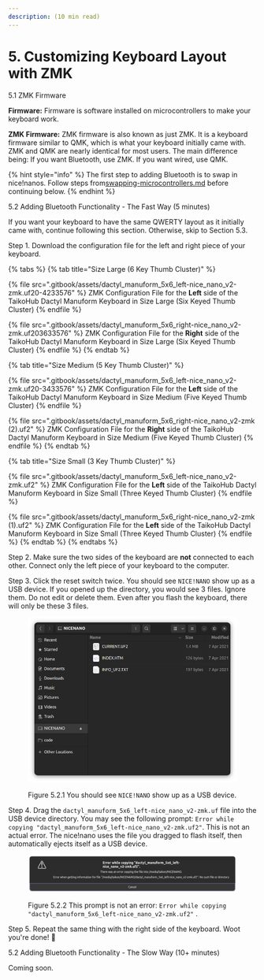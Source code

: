 ```yaml
---
description: (10 min read)
---
```


# 5. Customizing Keyboard Layout with ZMK

5.1 ZMK Firmware

**Firmware:** Firmware is software installed on microcontrollers to make your keyboard work.

**ZMK Firmware:** ZMK firmware is also known as just ZMK. It is a keyboard firmware similar to QMK, which is what your keyboard initially came with. ZMK and QMK are nearly identical for most users. The main difference being: If you want Bluetooth, use ZMK. If you want wired, use QMK.



{% hint style="info" %}
The first step to adding Bluetooth is to swap in nice!nanos. Follow steps from[swapping-microcontrollers.md](swapping-microcontrollers/swapping-microcontrollers.md "mention") before continuing below.
{% endhint %}



5.2 Adding Bluetooth Functionality - The Fast Way (5 minutes)

If you want your keyboard to have the same QWERTY layout as it initially came with, continue following this section. Otherwise, skip to Section 5.3.



Step 1. Download the configuration file for the left and right piece of your keyboard.

{% tabs %}
{% tab title="Size Large (6 Key Thumb Cluster)" %}


{% file src=".gitbook/assets/dactyl_manuform_5x6_left-nice_nano_v2-zmk.uf20-4233576" %}
ZMK Configuration File for the **Left** side of the TaikoHub Dactyl Manuform Keyboard in Size Large (Six Keyed Thumb Cluster)
{% endfile %}

{% file src=".gitbook/assets/dactyl_manuform_5x6_right-nice_nano_v2-zmk.uf203633576" %}
ZMK Configuration File for the **Right** side of the TaikoHub Dactyl Manuform Keyboard in Size Large (Six Keyed Thumb Cluster)
{% endfile %}
{% endtab %}

{% tab title="Size Medium (5 Key Thumb Cluster)" %}


{% file src=".gitbook/assets/dactyl_manuform_5x6_left-nice_nano_v2-zmk.uf20-3433576" %}
ZMK Configuration File for the **Left** side of the TaikoHub Dactyl Manuform Keyboard in Size Medium (Five Keyed Thumb Cluster)
{% endfile %}

{% file src=".gitbook/assets/dactyl_manuform_5x6_right-nice_nano_v2-zmk (2).uf2" %}
ZMK Configuration File for the **Right** side of the TaikoHub Dactyl Manuform Keyboard in Size Medium (Five Keyed Thumb Cluster)
{% endfile %}
{% endtab %}

{% tab title="Size Small (3 Key Thumb Cluster)" %}


{% file src=".gitbook/assets/dactyl_manuform_5x6_left-nice_nano_v2-zmk.uf2" %}
ZMK Configuration File for the **Left** side of the TaikoHub Dactyl Manuform Keyboard in Size Small (Three Keyed Thumb Cluster)
{% endfile %}

{% file src=".gitbook/assets/dactyl_manuform_5x6_right-nice_nano_v2-zmk (1).uf2" %}
ZMK Configuration File for the **Left** side of the TaikoHub Dactyl Manuform Keyboard in Size Small (Three Keyed Thumb Cluster)
{% endfile %}
{% endtab %}
{% endtabs %}



Step 2. Make sure the two sides of the keyboard are **not** connected to each other. Connect only the left piece of your keyboard to the computer.

Step 3. Click the reset switch twice. You should see `NICE!NANO` show up as a USB device. If you opened up the directory, you would see 3 files. Ignore them. Do not edit or delete them. Even after you flash the keyboard, there will only be these 3 files.

<figure><img src=".gitbook/assets/NICENANO should show up on as a USB device.png" alt=""><figcaption><p>Figure 5.2.1 You should see <code>NICE!NANO</code> show up as a USB device.</p></figcaption></figure>

Step 4. Drag the  `dactyl_manuform_5x6_left-nice_nano_v2-zmk.uf` file into the USB device directory. You may see the following prompt: `Error while copying "dactyl_manuform_5x6_left-nice_nano_v2-zmk.uf2"`. This is not an actual error. The nice!nano uses the file you dragged to flash itself, then automatically ejects itself as a USB device.

<figure><img src=".gitbook/assets/Error while copying.png" alt=""><figcaption><p>Figure 5.2.2 This prompt is not an error: <code>Error while copying "dactyl_manuform_5x6_left-nice_nano_v2-zmk.uf2"</code> .</p></figcaption></figure>

Step 5. Repeat the same thing with the right side of the keyboard. Woot you're done! 🙌



5.2 Adding Bluetooth Functionality - The Slow Way (10+ minutes)

Coming soon.

